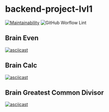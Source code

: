 # backend-project-lvl1

[![Maintainability](https://api.codeclimate.com/v1/badges/08af5e975fb050235fab/maintainability)](https://codeclimate.com/github/vbabak/backend-project-lvl1/maintainability)
![GitHub Worflow Lint](https://github.com/vbabak/backend-project-lvl1/workflows/Node.js%20CI/badge.svg)

## Brain Even
[![asciicast](https://asciinema.org/a/UzdsdfKOhxmKtIcUWHyj0UCCg.svg)](https://asciinema.org/a/UzdsdfKOhxmKtIcUWHyj0UCCg)

## Brain Calc
[![asciicast](https://asciinema.org/a/DkDRFV7vtgh1FT1WM7I1j1c7K.svg)](https://asciinema.org/a/DkDRFV7vtgh1FT1WM7I1j1c7K)

## Brain Greatest Common Divisor
[![asciicast](https://asciinema.org/a/GhLAf39zs4qzP0wY7Loev9M4Z.svg)](https://asciinema.org/a/GhLAf39zs4qzP0wY7Loev9M4Z)
